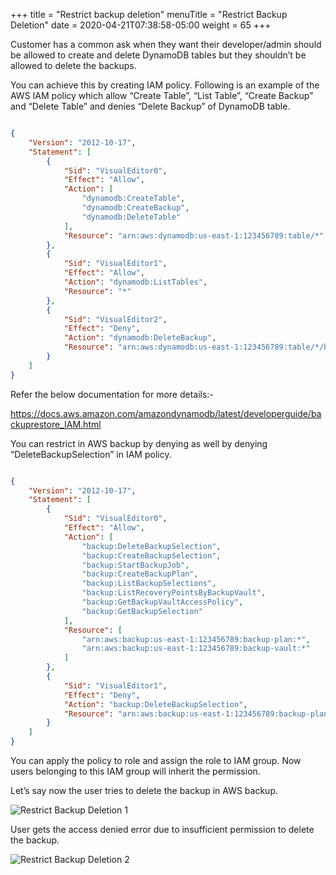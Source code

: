 +++
title = "Restrict backup deletion"
menuTitle = "Restrict Backup Deletion"
date = 2020-04-21T07:38:58-05:00
weight = 65
+++

Customer has a common ask when they want their developer/admin should be
allowed to create and delete DynamoDB tables but they shouldn’t be
allowed to delete the backups.

You can achieve this by creating IAM policy. Following is an example of
the AWS IAM policy which allow “Create Table”, “List Table”, “Create
Backup” and “Delete Table” and denies “Delete Backup” of DynamoDB table.

```json

{
    "Version": "2012-10-17",
    "Statement": [
        {
            "Sid": "VisualEditor0",
            "Effect": "Allow",
            "Action": [
                "dynamodb:CreateTable",
                "dynamodb:CreateBackup",
                "dynamodb:DeleteTable"
            ],
            "Resource": "arn:aws:dynamodb:us-east-1:123456789:table/*"
        },
        {
            "Sid": "VisualEditor1",
            "Effect": "Allow",
            "Action": "dynamodb:ListTables",
            "Resource": "*"
        },
        {
            "Sid": "VisualEditor2",
            "Effect": "Deny",
            "Action": "dynamodb:DeleteBackup",
            "Resource": "arn:aws:dynamodb:us-east-1:123456789:table/*/backup/*"
        }
    ]
}


```
Refer the below documentation for more details:-

<https://docs.aws.amazon.com/amazondynamodb/latest/developerguide/backuprestore_IAM.html>

You can restrict in AWS backup by denying as well by denying
“DeleteBackupSelection” in IAM policy.

```json

{
    "Version": "2012-10-17",
    "Statement": [
        {
            "Sid": "VisualEditor0",
            "Effect": "Allow",
            "Action": [
                "backup:DeleteBackupSelection",
                "backup:CreateBackupSelection",
                "backup:StartBackupJob",
                "backup:CreateBackupPlan",
                "backup:ListBackupSelections",
                "backup:ListRecoveryPointsByBackupVault",
                "backup:GetBackupVaultAccessPolicy",
                "backup:GetBackupSelection"
            ],
            "Resource": [
                "arn:aws:backup:us-east-1:123456789:backup-plan:*",
                "arn:aws:backup:us-east-1:123456789:backup-vault:*"
            ]
        },
        {
            "Sid": "VisualEditor1",
            "Effect": "Deny",
            "Action": "backup:DeleteBackupSelection",
            "Resource": "arn:aws:backup:us-east-1:123456789:backup-plan:*"
        }
    ]
}


```
You can apply the policy to role and assign the role to IAM group. Now
users belonging to this IAM group will inherit the permission.

Let’s say now the user tries to delete the backup in AWS backup.

![Restrict Backup Deletion 1](/images/hands-on-labs/backup/restrict_delete_1.png)

User gets the access denied error due to insufficient permission to
delete the backup.

![Restrict Backup Deletion 2](/images/hands-on-labs/backup/restrict_delete_2.png)
